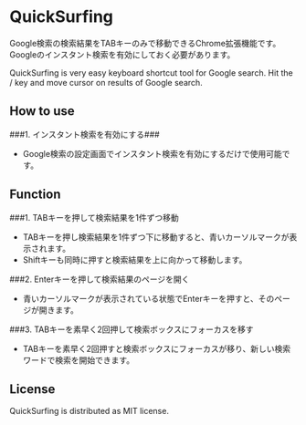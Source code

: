 QuickSurfing
====================
Google検索の検索結果をTABキーのみで移動できるChrome拡張機能です。
Googleのインスタント検索を有効にしておく必要があります。

QuickSurfing is very easy keyboard shortcut tool for Google search.
Hit the /<TAB/> key and move cursor on results of Google search.

How to use
-------------------------------
###1. インスタント検索を有効にする###
+ Google検索の設定画面でインスタント検索を有効にするだけで使用可能です。

Function
-------------------------------
###1. TABキーを押して検索結果を1件ずつ移動
+ TABキーを押し検索結果を1件ずつ下に移動すると、青いカーソルマークが表示されます。
+ Shiftキーも同時に押すと検索結果を上に向かって移動します。

###2. Enterキーを押して検索結果のページを開く
+ 青いカーソルマークが表示されている状態でEnterキーを押すと、そのページが開きます。

###3. TABキーを素早く2回押して検索ボックスにフォーカスを移す
+ TABキーを素早く2回押すと検索ボックスにフォーカスが移り、新しい検索ワードで検索を開始できます。

License
-------------------------------
QuickSurfing is distributed as MIT license.

